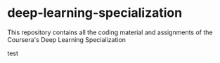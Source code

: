 # deep-learning-specialization
This repository contains all the coding material and assignments of the Coursera's Deep Learning Specialization

test